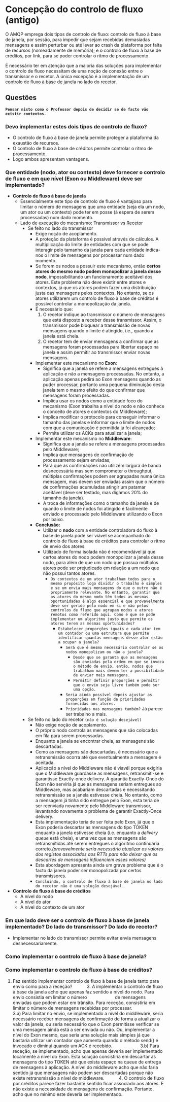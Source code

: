 # Concepção do controlo de fluxo (antigo)

O AMQP emprega dois tipos de controlo de fluxo: controlo de fluxo à base de janela, por sessão, para impedir que sejam recebidas demasiadas mensagens e assim perturbar ou até levar ao crash da plataforma por falta de recursos (nomeadamente de memória); e o controlo de fluxo à base de créditos, por link, para se poder controlar o ritmo de processamento.

É necessário ter em atenção que a maioria das soluções para implementar o controlo de fluxo necessitam de uma noção de conexão entre o transmissor e o recetor. A única excepção é a implementação de um controlo de fluxo à base de janela no lado do recetor. 

## Questões

**`Pensar nisto como o Professor depois de decidir se de facto vão existir contextos.`**

### Devo implementar estes dois tipos de controlo de fluxo?

- O controlo de fluxo à base de janela permite proteger a plataforma da exaustão de recursos.
- O controlo de fluxo à base de créditos permite controlar o ritmo de processamento.
- Logo ambos apresentam vantagens.

### Que entidade (nodo, ator ou contexto) deve fornecer o controlo de fluxo e em que nível (Exon ou Middleware) deve ser implementado?

- **Controlo de fluxo à base de janela**
    - Essencialmente este tipo de controlo de fluxo é vantajoso para limitar o número de mensagens que uma entidade (seja ela um nodo, um ator ou um contexto) pode ter em posse (à espera de serem processadas) num dado momento.
    - Lado de execução do mecanismo: Transmissor vs Recetor
        - Se feito no lado do transmissor
            - Exige noção de acoplamento.
            - A proteção da plataforma é possível através de cálculos. A multiplicação do limite de entidades com que se pode interagir pelo tamanho da janela para cada entidade indica-nos o limite de mensagens por processar num dado momento.
            - Se forem os nodos a possuir este mecanismo, então **certos atores do mesmo nodo podem monopolizar a janela desse nodo**, impossibilitando um funcionamento aceitável dos atores. Este problema não deve existir entre atores e contextos, já que os atores podem fazer uma distribuição justa das mensagens pelos contextos. No entanto, se os atores utilizarem um controlo de fluxo à base de créditos é possível controlar a monopolização da janela.
            - É necessário que:
                1. O recetor indique ao transmissor o número de mensagens que está disposto a receber desse transmissor. Assim, o transmissor pode bloquear a transmissão de novas mensagens quando o limite é atingido, i.e., quando a janela está cheia. 
                2. O recetor tem de enviar mensagens a confirmar que as mensagens foram processadas para libertar espaço na janela e assim permitir ao transmissor enviar novas mensagens.
            - Implementar este mecanismo no **Exon**:
                - Significa que a janela se refere a mensagens entregues à aplicação e não a mensagens processadas. No entanto, a aplicação apenas pedirá ao Exon mensagens quando as puder processar, portanto uma pequena diminuição desta janela tem o mesmo efeito do que confirmar que mensagens foram processadas.
                - Implica usar os nodos como a entidade foco do mecanismo (Exon trabalha a nível do nodo e não conhece o conceito de atores e contextos do Middleware);
                - Implica modificar o protocolo para conseguir informar o tamanho das janelas e informar que o limite de nodos com que a comunicação é permitida já foi alcançado;
                - Permite utilizar os ACKs para atualizar a janela;
            - Implementar este mecanismo no **Middleware**:
                - Significa que a janela se refere a mensagens processadas pelo Middleware;
                - Implica que mensagens de confirmação de processamento sejam enviadas;
                - Para que as confirmações não utilizem largura de banda desnecessária mas sem comprometer o throughput, múltiplas confirmações podem ser agrupadas numa única mensagem, mas devem ser enviadas assim que o número de confirmações acumuladas atingir um patamar aceitável (deve ser testado, mas digamos 20% do tamanho da janela).
                - A troca de informações como o tamanho da janela e de quando o limite de nodos foi atingido é facilmente enviado e processado pelo Middleware utilizando o Exon por baixo.
            - **Conclusão:**
                - Utilizar o **nodo** com a entidade controladora do fluxo à base de janela pode ser viável se acompanhado do controlo de fluxo à base de créditos para controlar o ritmo de envio dos atores.
                - Utilizado de forma isolada não é recomendável já que certos atores do nodo podem monopolizar a janela desse nodo, para além de que um nodo que possua múltiplos atores pode ser prejudicado em relação a um nodo que não possui tantos atores.
                    - `Os contextos de um ator trabalham todos para o mesmo propósito logo dividir o trabalho é simples e se um envia mais mensagens do que o outro não é propriamente relevante. No entanto, garantir que os atores do mesmo nodo têm todos as mesmas oportunidades é algo essencial e que provavelmente deve ser gerido pelo nodo em si e não pelos controlos de fluxo que agrupam nodos e atores remotos como referido aqui. Como é que se pode implementar um algoritmo justo que permite os atores terem as mesmas oportunidades?`
                        - `Estabelecer proporções iguais e cada ator tem um contador ou uma estrutura que permite identificar quantas mensagens desse ator estão a ocupar a janela?`
                            - `Será que é mesmo necessário controlar se os nodos monopolizam ou não a janela?`
                                - `Desde que se garanta que as mensagens são enviadas pela ordem em que se invoca o método de envio, então, nodos que trabalham mais devem ter a possibilidade de enviar mais mensagens.`
                                - `Permitir definir proporções e permitir que o envio seja livre também pode ser uma opção.`
                            - `Seria ainda possível depois ajustar as proporções em função de prioridades fornecidas aos atores.`
                            - `Prioridades nas mensagens também?` Já parece ser trabalho a mais.
        - Se feito no lado do recetor `(não é solução desejável)`
            - Não exige noção de acoplamento.
            - O próprio nodo controla as mensagens que são colocadas em fila para serem processadas.
            - Enquanto a janela se encontrar cheia, as mensagens são descartadas.
            - Como as mensagens são descartadas, é necessário que a retransmissão ocorra até que eventualmente a mensagem é aceitada.
            - Aplicação a nível do Middleware não é viavél porque exigiria que o Middleware guardasse as mensagens, retransmiti-se e garantisse Exactly-once delivery. A garantia Exactly-Once do Exon não serviria já que as mensagens seriam entregues ao Middleware, mas acabariam descartadas e necessitando retransmissão se a janela estivesse cheia. No entanto, como a mensagem já tinha sido entregue pelo Exon, esta teria de ser reenviada novamente pelo Middleware transmissor, levantando novamente o problema de garantir Exactly-Once delivery.
            - Esta implementação teria de ser feita pelo Exon, já que o Exon poderia descartar as mensagens do tipo TOKEN enquanto a janela estivesse cheia (i.e. enquanto a *delivery queue* está cheia), e uma vez que as mensagens são retransmitidas até serem entregues o algoritmo continuaria correto.*(provavelmente seria necessário atualizar os valores dos registos associados aos RTTs para não deixar que os descartes de mensagens influenciem esses valores)*
            - Esta abordagem apresenta ainda um grave problema que é o facto da janela poder ser monopolizada por certos transmissores.
            - `Concluindo, o controlo de fluxo à base de janela no lado do recetor não é uma solução desejável.`
- **Controlo de fluxo à base de créditos**
    - A nível do nodo
    - A nível do ator
    - A nível do contexto de um ator

### Em que lado deve ser o controlo de fluxo à base de janela implementado? Do lado do transmissor? Do lado do recetor?

- Implementar no lado do transmissor permite evitar envia mensagens desnecessariamente.

### Como implementar o controlo de fluxo à base de janela?

### Como implementar o controlo de fluxo à base de créditos?

1. Faz sentido implementar controlo de fluxo à base de janela tanto para envio como para a receção?
      3. A implementar o controlo de fluxo à base da janela acho que apenas faz sentido a nível do nodo. Para envio consistia em limitar o número
            de mensagens enviadas que podem estar em trânsito. Para receção, consistiria em limitar o número de mensagens recebidas por processar.
            3.a) Para limitar no envio, se implementado a nível do middleware, seria necessário receber mensagens de confirmação de forma a atualizar o valor da janela, ou seria necessário que o Exon permitisse verificar se uma mensagem ainda está a ser enviada ou não. Ou, implementar a nível do Exon mesmo, que seria uma solução mais simples já que bastaria utilizar um contador que aumenta quando o método send() é invocado e diminui quando um ACK é recebido.
            3.b) Para receção, se implementado, acho que apenas deveria ser implementado localmente a nível do Exon. Esta solução consistiria em descartar as mensagens do tipo TOKEN até que exista espaço na queue de entrega de mensagens à aplicação. A nível do middleware acho que não faria sentido já que mensagens não podem ser descartadas porque não existe retransmissão a nível do middleware.
      4. O controlo de fluxo por créditos parece fazer bastante sentido ficar associado aos atores. E não existe a necessidade de mensagens de confirmação. Portanto, acho que no mínimo este deveria ser implementado.